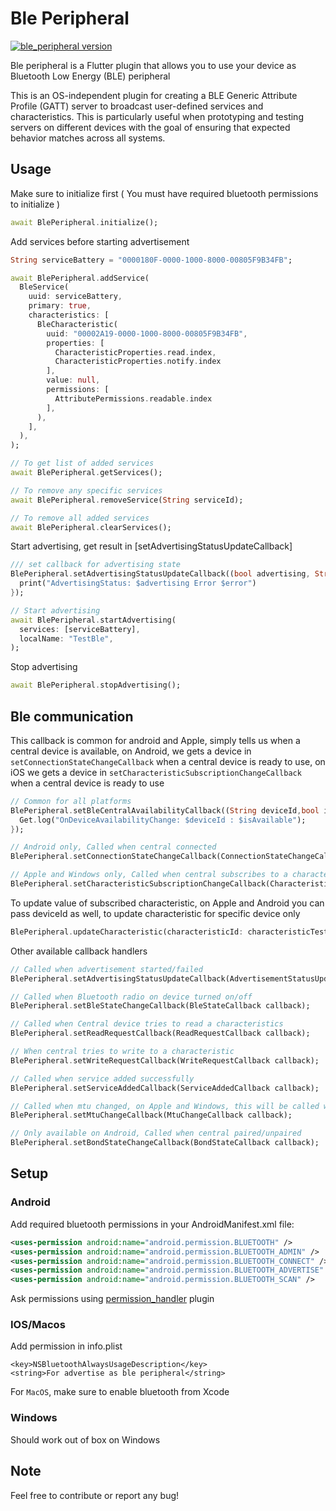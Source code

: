 # Ble Peripheral

[![ble_peripheral version](https://img.shields.io/pub/v/ble_peripheral?label=ble_peripheral)](https://pub.dev/packages/ble_peripheral)

Ble peripheral is a Flutter plugin that allows you to use your device as Bluetooth Low Energy (BLE) peripheral

This is an OS-independent plugin for creating a BLE Generic Attribute Profile (GATT) server to broadcast user-defined services and characteristics. This is particularly useful when prototyping and testing servers on different devices with the goal of ensuring that expected behavior matches across all systems.

## Usage

Make sure to initialize first ( You must have required bluetooth permissions to initialize )

```dart
await BlePeripheral.initialize();
```

Add services before starting advertisement

```dart
String serviceBattery = "0000180F-0000-1000-8000-00805F9B34FB";

await BlePeripheral.addService(
  BleService(
    uuid: serviceBattery,
    primary: true,
    characteristics: [
      BleCharacteristic(
        uuid: "00002A19-0000-1000-8000-00805F9B34FB",
        properties: [
          CharacteristicProperties.read.index,
          CharacteristicProperties.notify.index
        ],
        value: null,
        permissions: [
          AttributePermissions.readable.index
        ],
      ),
    ],
  ),
);

// To get list of added services
await BlePeripheral.getServices();

// To remove any specific services
await BlePeripheral.removeService(String serviceId);

// To remove all added services
await BlePeripheral.clearServices();
```

Start advertising, get result in [setAdvertisingStatusUpdateCallback]

```dart
/// set callback for advertising state
BlePeripheral.setAdvertisingStatusUpdateCallback((bool advertising, String? error) {
  print("AdvertisingStatus: $advertising Error $error")
});

// Start advertising
await BlePeripheral.startAdvertising(
  services: [serviceBattery],
  localName: "TestBle",
);
```

Stop advertising

```dart
await BlePeripheral.stopAdvertising();
```

## Ble communication

This callback is common for android and Apple, simply tells us when a central device is available, on Android, we gets a device in `setConnectionStateChangeCallback` when a central device is ready to use, on iOS we gets a device in `setCharacteristicSubscriptionChangeCallback` when a central device is ready to use

```dart
// Common for all platforms
BlePeripheral.setBleCentralAvailabilityCallback((String deviceId,bool isAvailable) {
  Get.log("OnDeviceAvailabilityChange: $deviceId : $isAvailable");
});

// Android only, Called when central connected
BlePeripheral.setConnectionStateChangeCallback(ConnectionStateChangeCallback callback);

// Apple and Windows only, Called when central subscribes to a characteristic
BlePeripheral.setCharacteristicSubscriptionChangeCallback(CharacteristicSubscriptionChangeCallback callback);
```

To update value of subscribed characteristic, on Apple and Android you can pass deviceId as well, to update characteristic for specific device only

```dart
BlePeripheral.updateCharacteristic(characteristicId: characteristicTest,value: utf8.encode("Test Data"));
```

Other available callback handlers

```dart
// Called when advertisement started/failed
BlePeripheral.setAdvertisingStatusUpdateCallback(AdvertisementStatusUpdateCallback callback);

// Called when Bluetooth radio on device turned on/off
BlePeripheral.setBleStateChangeCallback(BleStateCallback callback);

// Called when Central device tries to read a characteristics
BlePeripheral.setReadRequestCallback(ReadRequestCallback callback);

// When central tries to write to a characteristic
BlePeripheral.setWriteRequestCallback(WriteRequestCallback callback);

// Called when service added successfully
BlePeripheral.setServiceAddedCallback(ServiceAddedCallback callback);

// Called when mtu changed, on Apple and Windows, this will be called when a device subscribes to a characteristic
BlePeripheral.setMtuChangeCallback(MtuChangeCallback callback);

// Only available on Android, Called when central paired/unpaired
BlePeripheral.setBondStateChangeCallback(BondStateCallback callback);
```

## Setup

### Android

Add required bluetooth permissions in your AndroidManifest.xml file:

```xml
<uses-permission android:name="android.permission.BLUETOOTH" />
<uses-permission android:name="android.permission.BLUETOOTH_ADMIN" />
<uses-permission android:name="android.permission.BLUETOOTH_CONNECT" />
<uses-permission android:name="android.permission.BLUETOOTH_ADVERTISE" />
<uses-permission android:name="android.permission.BLUETOOTH_SCAN" />
```

Ask permissions using [permission_handler](https://pub.dev/packages/permission_handler) plugin

### IOS/Macos

Add permission in info.plist

```
<key>NSBluetoothAlwaysUsageDescription</key>
<string>For advertise as ble peripheral</string>
```

For `MacOS`, make sure to enable bluetooth from Xcode

### Windows

Should work out of box on Windows

## Note

Feel free to contribute or report any bug!
